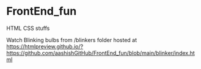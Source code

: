 # FrontEnd_fun
HTML CSS stuffs

Watch Blinking bulbs from /blinkers folder hosted at https://htmlpreview.github.io/?https://github.com/aashishGitHub/FrontEnd_fun/blob/main/blinker/index.html
